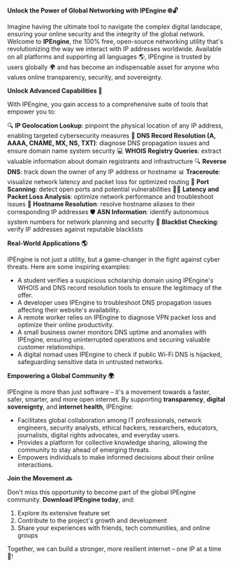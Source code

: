 **Unlock the Power of Global Networking with IPEngine 🌐🔓**

Imagine having the ultimate tool to navigate the complex digital landscape, ensuring your online security and the integrity of the global network. Welcome to **IPEngine**, the 100% free, open-source networking utility that's revolutionizing the way we interact with IP addresses worldwide. Available on all platforms and supporting all languages 🌎, IPEngine is trusted by users globally 🌍 and has become an indispensable asset for anyone who values online transparency, security, and sovereignty.

**Unlock Advanced Capabilities 🚀**

With IPEngine, you gain access to a comprehensive suite of tools that empower you to:

🔍 **IP Geolocation Lookup**: pinpoint the physical location of any IP address, enabling targeted cybersecurity measures
📡 **DNS Record Resolution (A, AAAA, CNAME, MX, NS, TXT)**: diagnose DNS propagation issues and ensure domain name system security
💻 **WHOIS Registry Queries**: extract valuable information about domain registrants and infrastructure
🔍 **Reverse DNS**: track down the owner of any IP address or hostname
📊 **Traceroute**: visualize network latency and packet loss for optimized routing
🚨 **Port Scanning**: detect open ports and potential vulnerabilities
🕵️‍♀️ **Latency and Packet Loss Analysis**: optimize network performance and troubleshoot issues
🔑 **Hostname Resolution**: resolve hostname aliases to their corresponding IP addresses
🛡️ **ASN Information**: identify autonomous system numbers for network planning and security
🚫 **Blacklist Checking**: verify IP addresses against reputable blacklists

**Real-World Applications 🌎**

IPEngine is not just a utility, but a game-changer in the fight against cyber threats. Here are some inspiring examples:

*   A student verifies a suspicious scholarship domain using IPEngine's WHOIS and DNS record resolution tools to ensure the legitimacy of the offer.
*   A developer uses IPEngine to troubleshoot DNS propagation issues affecting their website's availability.
*   A remote worker relies on IPEngine to diagnose VPN packet loss and optimize their online productivity.
*   A small business owner monitors DNS uptime and anomalies with IPEngine, ensuring uninterrupted operations and securing valuable customer relationships.
*   A digital nomad uses IPEngine to check if public Wi-Fi DNS is hijacked, safeguarding sensitive data in untrusted networks.

**Empowering a Global Community 🌍**

IPEngine is more than just software – it's a movement towards a faster, safer, smarter, and more open internet. By supporting **transparency**, **digital sovereignty**, and **internet health**, IPEngine:

*   Facilitates global collaboration among IT professionals, network engineers, security analysts, ethical hackers, researchers, educators, journalists, digital rights advocates, and everyday users.
*   Provides a platform for collective knowledge sharing, allowing the community to stay ahead of emerging threats.
*   Empowers individuals to make informed decisions about their online interactions.

**Join the Movement 🔜**

Don't miss this opportunity to become part of the global IPEngine community. **Download IPEngine today**, and:

1.  Explore its extensive feature set
2.  Contribute to the project's growth and development
3.  Share your experiences with friends, tech communities, and online groups

Together, we can build a stronger, more resilient internet – one IP at a time 🔗!